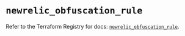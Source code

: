 # `newrelic_obfuscation_rule`

Refer to the Terraform Registry for docs: [`newrelic_obfuscation_rule`](https://registry.terraform.io/providers/newrelic/newrelic/3.54.0/docs/resources/obfuscation_rule).

